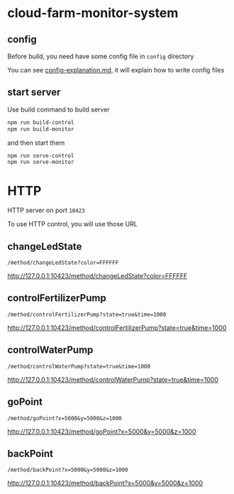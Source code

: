 # cloud-farm-monitor-system

## config
Before build, you need have some config file in `config` directory

You can see [config-explanation.md](/config-explanation.md), it will explain how to write config files


## start server
Use build command to build server
```sh
npm run build-control
npm run build-monitor
```
and then start them
```sh
npm run serve-control
npm run serve-monitor
```



# HTTP
HTTP server on port `10423`

To use HTTP control, you will use those URL


## changeLedState
```
/method/changeLedState?color=FFFFFF
```
http://127.0.0.1:10423/method/changeLedState?color=FFFFFF

## controlFertilizerPump
```
/method/controlFertilizerPump?state=true&time=1000
```
http://127.0.0.1:10423/method/controlFertilizerPump?state=true&time=1000

## controlWaterPump
```
/method/controlWaterPump?state=true&time=1000
```
http://127.0.0.1:10423/method/controlWaterPump?state=true&time=1000

## goPoint
```
/method/goPoint?x=5000&y=5000&z=1000
```
http://127.0.0.1:10423/method/goPoint?x=5000&y=5000&z=1000

## backPoint
```
/method/backPoint?x=5000&y=5000&z=1000
```
http://127.0.0.1:10423/method/backPoint?x=5000&y=5000&z=1000
